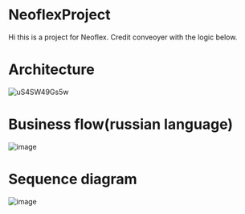 # NeoflexProject
Hi this is a  project for Neoflex. Credit conveoyer with the logic below.</nr>


<h1>Architecture</h1>


![uS4SW49Gs5w](https://user-images.githubusercontent.com/101453514/185656155-daafff85-6333-4901-aa5c-0a2f41916a3b.jpg)


<h1>Business flow(russian language)</h1>


![image](https://user-images.githubusercontent.com/101453514/185656448-9e82ce77-59d1-4874-948e-c9a787d800fc.png)


<h1>Sequence diagram</h1>

![image](https://user-images.githubusercontent.com/101453514/185656757-2b9ec143-274b-4116-9b6c-1d1bde86ae08.png)
